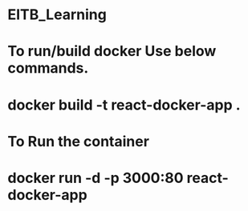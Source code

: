 # EITB_Learning

# To run/build docker Use below commands.

# docker build -t react-docker-app .

# To Run the container

# docker run -d -p 3000:80 react-docker-app
